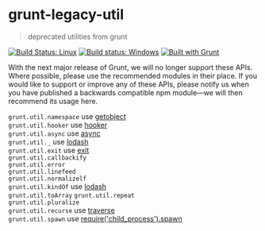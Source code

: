 # grunt-legacy-util
> deprecated utilities from grunt

[![Build Status: Linux](https://travis-ci.org/gruntjs/grunt-legacy-util.svg?branch=master)](https://travis-ci.org/gruntjs/grunt-legacy-util)
[![Build status: Windows](https://ci.appveyor.com/api/projects/status/63a5pjh5hy0wgtx0/branch/master?svg=true)](https://ci.appveyor.com/project/gruntjs/grunt-legacy-util/branch/master)
[![Built with Grunt](https://cdn.gruntjs.com/builtwith.svg)](http://gruntjs.com/)

With the next major release of Grunt, we will no longer support these APIs.  Where possible, please use the recommended modules in their place.  If you would like to support or improve any of these APIs, please notify us when you have published a backwards compatible npm module&mdash;we will then recommend its usage here.

`grunt.util.namespace` use [getobject]  
`grunt.util.hooker` use [hooker]  
`grunt.util.async` use [async]  
`grunt.util._` use [lodash]  
`grunt.util.exit` use [exit]  
`grunt.util.callbackify`  
`grunt.util.error`  
`grunt.util.linefeed`  
`grunt.util.normalizelf`  
`grunt.util.kindOf` use [lodash]  
`grunt.util.toArray`
`grunt.util.repeat`  
`grunt.util.pluralize`  
`grunt.util.recurse` use [traverse]  
`grunt.util.spawn` use [require('child_process').spawn]  

[getobject]: https://www.npmjs.org/package/getobject
[hooker]: https://www.npmjs.org/package/hooker
[async]: https://www.npmjs.org/package/async
[lodash]: https://www.npmjs.org/package/lodash
[exit]: https://www.npmjs.org/package/exit
[traverse]: https://www.npmjs.org/package/traverse
[require('child_process').spawn]: https://nodejs.org/api/child_process.html#child_process_child_process_spawn_command_args_options
